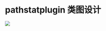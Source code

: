 # pathstatplugin 类图设计
 
![](https://gitee.com/luluzhang/ImageCDN/raw/master/blog/20200420120447.png)

